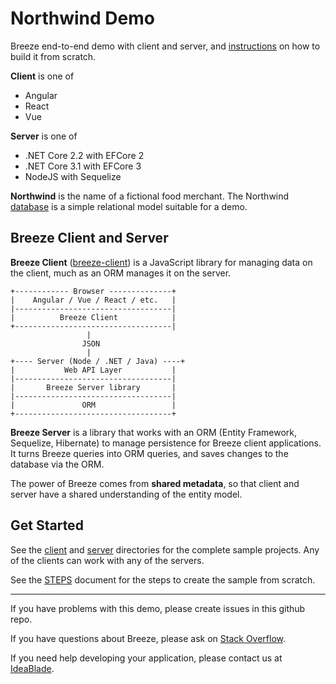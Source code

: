 # Northwind Demo

Breeze end-to-end demo with client and server, and [instructions](STEPS.md) on how to build it from scratch.

**Client** is one of 
  - Angular
  - React
  - Vue

**Server** is one of
  - .NET Core 2.2 with EFCore 2
  - .NET Core 3.1 with EFCore 3
  - NodeJS with Sequelize
  
**Northwind** is the name of a fictional food merchant.  The Northwind [database](./dbscripts/README.md) is a simple relational model suitable for a demo.

## Breeze Client and Server

**Breeze Client** ([breeze-client](https://www.npmjs.com/package/breeze-client)) is a JavaScript library for managing data on the client, much as an ORM manages it on the server.  

```
+------------ Browser --------------+
|    Angular / Vue / React / etc.   |
|-----------------------------------|
|          Breeze Client            |
+-----------------------------------|
                 |
                JSON
                 |
+---- Server (Node / .NET / Java) ----+
|           Web API Layer           |
|-----------------------------------|
|       Breeze Server library       |
|-----------------------------------|
|               ORM                 |
+-----------------------------------+
```

**Breeze Server** is a library that works with an ORM (Entity Framework, Sequelize, Hibernate) to manage persistence for Breeze client applications.  It turns Breeze queries into ORM queries, and saves changes to the database via the ORM.  

The power of Breeze comes from **shared metadata**, so that client and server have a shared understanding of the entity model.

## Get Started

See the [client](client) and [server](server) directories for the complete sample projects.  Any of the clients can work with any of the servers.

See the [STEPS](STEPS.md) document for the steps to create the sample from scratch.

<hr>

If you have problems with this demo, please create issues in this github repo.

If you have questions about Breeze, please ask on [Stack Overflow](https://stackoverflow.com/questions/tagged/breeze).

If you need help developing your application, please contact us at [IdeaBlade](mailto:info@ideablade.com).
